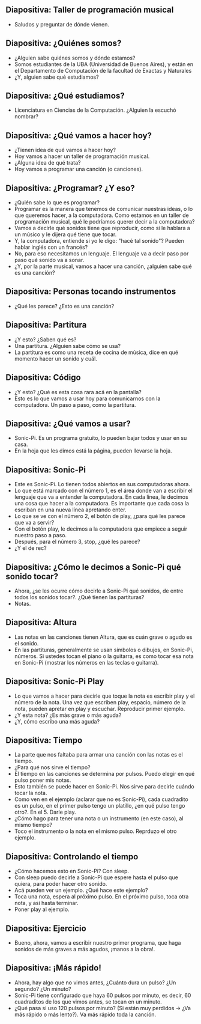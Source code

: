 ## Diapositiva: Taller de programación musical
- Saludos y preguntar de dónde vienen.

## Diapositiva: ¿Quiénes somos?
- ¿Alguien sabe quiénes somos y dónde estamos?
- Somos estudiantes de la UBA (Universidad de Buenos Aires), y están en el Departamento de Computación de la facultad de Exactas y Naturales
- ¿Y, alguien sabe qué estudiamos?

## Diapositiva: ¿Qué estudiamos?
- Licenciatura en Ciencias de la Computación. ¿Alguien la escuchó nombrar?

## Diapositiva: ¿Qué vamos a hacer hoy?
- ¿Tienen idea de qué vamos a hacer hoy?
- Hoy vamos a hacer un taller de programación musical.
- ¿Alguna idea de qué trata?
- Hoy vamos a programar una canción (o canciones).

## Diapositiva: ¿Programar? ¿Y eso?
- ¿Quién sabe lo que es programar?
- Programar es la manera que tenemos de comunicar nuestras ideas, o lo que queremos hacer, a la computadora. Como estamos en un taller de programación musical, qué le podríamos querer decir a la computadora?
- Vamos a decirle qué sonidos tiene que reproducir, como si le hablara a un músico y le dijera qué tiene que tocar.
- Y, la computadora, entiende si yo le digo: "hacé tal sonido"? Pueden hablar inglés con un francés?
- No, para eso necesitamos un lenguaje. El lenguaje va a decir paso por paso qué sonido va a sonar.
- ¿Y, por la parte musical, vamos a hacer una canción, ¿alguien sabe qué es una canción?

## Diapositiva: Personas tocando instrumentos
- ¿Qué les parece? ¿Esto es una canción?

## Diapositiva: Partitura
- ¿Y esto? ¿Saben qué es?
- Una partitura. ¿Alguien sabe cómo se usa?
- La partitura es como una receta de cocina de música, dice en qué momento hacer un sonido y cuál.

## Diapositiva: Código
- ¿Y esto? ¿Qué es esta cosa rara acá en la pantalla?
- Esto es lo que vamos a usar hoy para comunicarnos con la computadora. Un paso a paso, como la partitura.

## Diapositiva: ¿Qué vamos a usar?
- Sonic-Pi. Es un programa gratuito, lo pueden bajar todos y usar en su casa.
- En la hoja que les dimos está la página, pueden llevarse la hoja.

## Diapositiva: Sonic-Pi
- Este es Sonic-Pi. Lo tienen todos abiertos en sus computadoras ahora.
- Lo que está marcado con el número 1, es el área donde van a escribir el lenguaje que va a entender la computadora. En cada línea, le decimos una cosa que hacer a la computadora. Es importante que cada cosa la escriban en una nueva línea apretando enter.
- Lo que se ve con el número 2, el botón de play, ¿para qué les parece que va a servir?
- Con el botón play, le decimos a la computadora que empiece a seguir nuestro paso a paso.
- Después, para el número 3, stop, ¿qué les parece?
- ¿Y el de rec?

## Diapositiva: ¿Cómo le decimos a Sonic-Pi qué sonido tocar?
- Ahora, ¿se les ocurre cómo decirle a Sonic-Pi qué sonidos, de entre todos los sonidos tocar?. ¿Qué tienen las partituras?
- Notas.

## Diapositiva: Altura
- Las notas en las canciones tienen Altura, que es cuán grave o agudo es el sonido.
- En las partituras, generalmente se usan símbolos o dibujos, en Sonic-Pi, números. Si ustedes tocan el piano o la guitarra, es como tocar esa nota en Sonic-Pi (mostrar los números en las teclas o guitarra).

## Diapositiva: Sonic-Pi Play
- Lo que vamos a hacer para decirle que toque la nota es escribir play y el número de la nota. Una vez que escriben play, espacio, número de la nota, pueden apretar en play y escuchar. Reproducir primer ejemplo.
- ¿Y esta nota? ¿Es más grave o más aguda?
- ¿Y, cómo escribo una más aguda?

## Diapositiva: Tiempo
- La parte que nos faltaba para armar una canción con las notas es el tiempo.
- ¿Para qué nos sirve el tiempo?
- El tiempo en las canciones se determina por pulsos. Puedo elegir en qué pulso poner mis notas.
- Esto también se puede hacer en Sonic-Pi. Nos sirve para decirle cuándo tocar la nota.
- Como ven en el ejemplo (aclarar que no es Sonic-Pi), cada cuadradito es un pulso, en el primer pulso tengo un platillo, ¿en qué pulso tengo otro?. En el 5. Darle play.
- ¿Cómo hago para tener una nota o un instrumento (en este caso), al mismo tiempo?
- Toco el instrumento o la nota en el mismo pulso. Reprduzo el otro ejemplo.

## Diapositiva: Controlando el tiempo
- ¿Cómo hacemos esto en Sonic-Pi? Con sleep.
- Con sleep puedo decirle a Sonic-Pi que espere hasta el pulso que quiera, para poder hacer otro sonido.
- Acá pueden ver un ejemplo. ¿Qué hace este ejemplo?
- Toca una nota, espera al próximo pulso. En el próximo pulso, toca otra nota, y así hasta terminar.
- Poner play al ejemplo.

## Diapositiva: Ejercicio
- Bueno, ahora, vamos a escribir nuestro primer programa, que haga sonidos de más graves a más agudos, ¡manos a la obra!.

## Diapositiva: ¡Más rápido!
- Ahora, hay algo que no vimos antes, ¿Cuánto dura un pulso? ¿Un segundo? ¿Un minuto?
- Sonic-Pi tiene configurado que haya 60 pulsos por minuto, es decir, 60 cuadraditos de los que vimos antes, se tocan en un minuto.
- ¿Qué pasa si uso 120 pulsos por minuto? (Si están muy perdidos -> ¿Va más rápido o más lento?). Va más rápido toda la canción.

